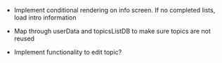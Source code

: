 <!-- - Fix add list functionality: only ADD NEW list when list is completed. setNineideasUserData should only add a field if the TOPIC is new -->

<!-- - Implement onClick functionality for completed lists. Load ideaList data on main page -->

<!-- - Add date completed field to data object. Only add this on the one time the list hits a nine count -->

<!-- - Implement "current streak" calculation -->

- Implement conditional rendering on info screen. If no completed lists, load intro information

<!-- - Implement conditional styling: info icon should change color when info page displayed -->

<!-- - Disable redoIcon functionality when info screen is active -->

- Map through userData and topicsListDB to make sure topics are not reused

- Implement functionality to edit topic?
